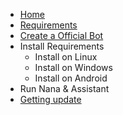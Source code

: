 - [Home](https://github.com/AyraHikari/Nana-TgBot/wiki)
- [Requirements](https://github.com/AyraHikari/Nana-TgBot/wiki/Requirements)
- [Create a Official Bot](https://github.com/AyraHikari/Nana-TgBot/wiki/Create-a-Official-Bot)
- Install Requirements
  - Install on Linux
  - Install on Windows
  - Install on Android
- Run Nana & Assistant
- [Getting update](https://github.com/AyraHikari/Nana-TgBot/wiki/Getting-update)